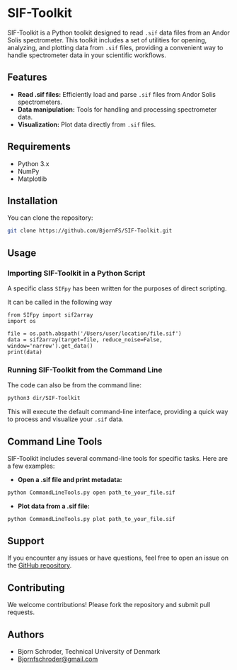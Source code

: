 # SIF-Toolkit

SIF-Toolkit is a Python toolkit designed to read `.sif` data files from an Andor Solis spectrometer. This toolkit includes a set of utilities for opening, analyzing, and plotting data from `.sif` files, providing a convenient way to handle spectrometer data in your scientific workflows.

## Features

- **Read .sif files:** Efficiently load and parse `.sif` files from Andor Solis spectrometers.
- **Data manipulation:** Tools for handling and processing spectrometer data.
- **Visualization:** Plot data directly from `.sif` files.

## Requirements

- Python 3.x
- NumPy
- Matplotlib

## Installation

You can clone the repository:

```bash
git clone https://github.com/BjornFS/SIF-Toolkit.git
```

## Usage

### Importing SIF-Toolkit in a Python Script

A specific class ```SIFpy``` has been written for the purposes of direct scripting.

It can be called in the following way
```
from SIFpy import sif2array
import os

file = os.path.abspath('/Users/user/location/file.sif')
data = sif2array(target=file, reduce_noise=False, window='narrow').get_data()
print(data)
```

### Running SIF-Toolkit from the Command Line

The code can also be from the command line:

```bash
python3 dir/SIF-Toolkit
```

This will execute the default command-line interface, providing a quick way to process and visualize your `.sif` data.

## Command Line Tools

SIF-Toolkit includes several command-line tools for specific tasks. Here are a few examples:

- **Open a .sif file and print metadata:**

```bash
python CommandLineTools.py open path_to_your_file.sif
```

- **Plot data from a .sif file:**

```bash
python CommandLineTools.py plot path_to_your_file.sif
```

## Support

If you encounter any issues or have questions, feel free to open an issue on the [GitHub repository](https://github.com/yourusername/SIF-Toolkit/issues).

## Contributing

We welcome contributions! Please fork the repository and submit pull requests.

## Authors

- Bjorn Schroder, Technical University of Denmark
- Bjornfschroder@gmail.com
